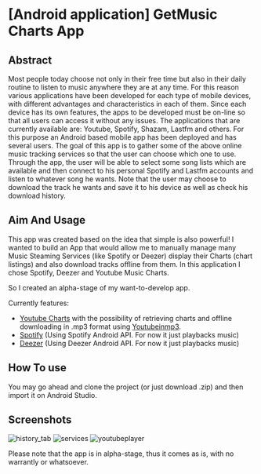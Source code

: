 # [Android application] GetMusic Charts App

## Abstract

Most people today choose not only in their free time but also in their daily routine to listen to music anywhere they are at any time. For this reason various applications have been developed for each type of mobile devices, with different advantages and characteristics in each of them. Since each device has its own features, the apps to be developed must be on-line so that all users can access it without any issues. The applications that are currently available are: Youtube, Spotify, Shazam, Lastfm and others.
For this purpose an Android based mobile app has been deployed and has several users. The goal of this app is to gather some of the above online music tracking services so that the user can choose which one to use. Through the app, the user will be able to select some song lists which are available and then connect to his personal Spotify and Lastfm accounts and listen to whatever song he wants. Note that the user may choose to download the track he wants and save it to his device as well as check his download history.


## Aim And Usage

This app was created based on the idea that simple is also powerful!
I wanted to build an App that would allow me to manually manage many Music Steaming Services (like Spotify or Deezer) display their Charts (chart listings) and also download tracks offline from them.
In this application I chose Spotify, Deezer and Youtube Music Charts.

So I created an alpha-stage of my want-to-develop app. 

Currently features:
* [Youtube Charts](https://artists.youtube.com/charts/videos) with the possibility of retrieving charts and offline downloading in .mp3 format using [Youtubeinmp3](https://www.youtubeinmp3.com/).
* [Spotify](https://spotify.github.io/android-sdk/player/)  (Using Spotify Android API. For now it just playbacks music)
* [Deezer](https://developers.deezer.com/api) (Using Deezer Android API. For now it just playbacks music)

 
## How To use
You may go ahead and clone the project (or just download .zip) and then import it on Android Studio.

## Screenshots
 
![history_tab](https://user-images.githubusercontent.com/16108478/28223726-2fe5b2a2-68d5-11e7-84d5-86d450f11ba7.jpg)
![services](https://user-images.githubusercontent.com/16108478/28223724-2fe0a168-68d5-11e7-8058-5a68b769d15c.jpg)
![youtubeplayer](https://user-images.githubusercontent.com/16108478/28223725-2fe22466-68d5-11e7-9d4d-73b69b281f6b.jpg)



Please note that the app is in alpha-stage, thus it comes as is, with no warrantly or whatsoever.